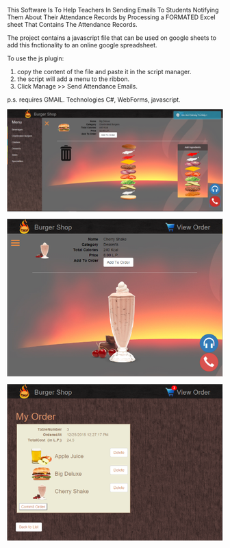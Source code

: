 This Software Is To Help Teachers In Sending Emails To Students Notifying Them About Their Attendance Records by Processing a FORMATED Excel sheet 
That Contains The Attendance Records. 

The project contains a javascript file that can be used on google sheets to add this fnctionality to an online google spreadsheet.

To use the js plugin:
1. copy the content of the file and paste it in the script manager.
2. the script will add a menu to the ribbon.
3. Click Manage >> Send Attendance Emails.

p.s. requires GMAIL.
Technologies C#, WebForms, javascript.

![alt tag](https://raw.githubusercontent.com/iah10/MakeYourMeal/master/MakeYourMeal/Images/meal.png)



![alt tag](https://raw.githubusercontent.com/iah10/MakeYourMeal/master/MakeYourMeal/Images/meal-cherry.png)



![alt tag](https://raw.githubusercontent.com/iah10/MakeYourMeal/master/MakeYourMeal/Images/meal-order.png)
